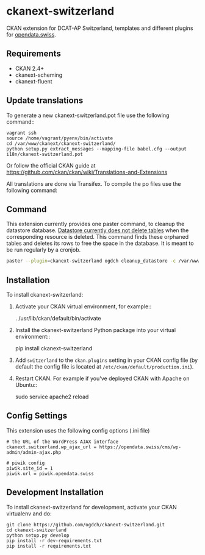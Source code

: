 ckanext-switzerland
===================

CKAN extension for DCAT-AP Switzerland, templates and different plugins for [opendata.swiss](https://opendata.swiss).

## Requirements

- CKAN 2.4+
- ckanext-scheming
- ckanext-fluent

## Update translations

To generate a new ckanext-switzerland.pot file use the following command::

    vagrant ssh
    source /home/vagrant/pyenv/bin/activate
    cd /var/www/ckanext/ckanext-switzerland/
    python setup.py extract_messages --mapping-file babel.cfg --output i18n/ckanext-switzerland.pot

Or follow the official CKAN guide at https://github.com/ckan/ckan/wiki/Translations-and-Extensions

All translations are done via Transifex. To compile the po files use the following command:

## Command

This extension currently provides one paster command, to cleanup the datastore database.
[Datastore currently does not delete tables](https://github.com/ckan/ckan/issues/3422) when the corresponding resource is deleted.
This command finds these orphaned tables and deletes its rows to free the space in the database.
It is meant to be run regularly by a cronjob.

```bash
paster --plugin=ckanext-switzerland ogdch cleanup_datastore -c /var/www/ckan/development.ini
```

## Installation

To install ckanext-switzerland:

1. Activate your CKAN virtual environment, for example::

     . /usr/lib/ckan/default/bin/activate

2. Install the ckanext-switzerland Python package into your virtual environment::

     pip install ckanext-switzerland

3. Add ``switzerland`` to the ``ckan.plugins`` setting in your CKAN
   config file (by default the config file is located at
   ``/etc/ckan/default/production.ini``).

4. Restart CKAN. For example if you've deployed CKAN with Apache on Ubuntu::

     sudo service apache2 reload


## Config Settings

This extension uses the following config options (.ini file)

    # the URL of the WordPress AJAX interface
    ckanext.switzerland.wp_ajax_url = https://opendata.swiss/cms/wp-admin/admin-ajax.php

    # piwik config
    piwik.site_id = 1
    piwik.url = piwik.opendata.swiss


## Development Installation

To install ckanext-switzerland for development, activate your CKAN virtualenv and
do:

    git clone https://github.com/ogdch/ckanext-switzerland.git
    cd ckanext-switzerland
    python setup.py develop
    pip install -r dev-requirements.txt
    pip install -r requirements.txt
